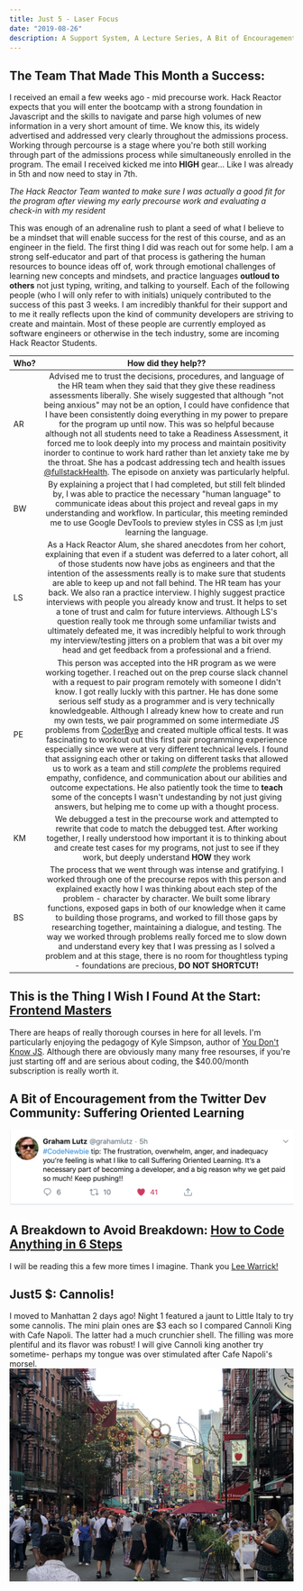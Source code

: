 ```yaml
---
title: Just 5 - Laser Focus
date: "2019-08-26"
description: A Support System, A Lecture Series, A Bit of Encouragement, An Empathetic Blog Post, A Dessert
---
```


## The Team That Made This Month a Success:

I received an email a few weeks ago - mid precourse work. Hack Reactor expects that you will enter the bootcamp with a strong foundation in Javascript and the skills to navigate and parse high volumes of new information in a very short amount of time. We know this, its widely advertised and addressed very clearly throughout the admissions process. Working through percourse is a stage where you're both still working through part of the admissions process while simultaneously enrolled in the program. The email I received kicked me into **HIGH** gear... Like I was already in 5th and now need to stay in 7th.

*The Hack Reactor Team wanted to make sure I was actually a good fit for the program after viewing my early precourse work and evaluating a check-in with my resident*

This was enough of an adrenaline rush to plant a seed of what I believe to be a mindset that will enable success for the rest of this course, and as an engineer in the field. The first thing I did was reach out for some help. I am a strong self-educator and part of that process is gathering the human resources to bounce ideas off of, work through emotional challenges of learning new concepts and mindsets, and practice languages **outloud to others** not just typing, writing, and talking to yourself. Each of the following people (who I will only refer to with initials) uniquely contributed to the success of this past 3 weeks. I am incredibly thankful for their support and to me it really reflects upon the kind of community developers are striving to create and maintain. Most of these people are currently employed as software engineers or otherwise in the tech industry, some are incoming Hack Reactor Students.

| Who? | How did they help??  |
| ---- |:-------------:| 
| AR | Advised me to trust the decisions, procedures, and language of the HR team when they said that they give these readiness assessments liberally. She wisely suggested that although "not being anxious" may not be an option, I could have confidence that I have been consistently doing everything in my power to prepare for the program up until now. This was so helpful because although not all students need to take a Readiness Assessment, it forced me to look deeply into my process and maintain positivity inorder to continue to work hard rather than let anxiety take me by the throat. She has a podcast addressing tech and health issues [@fullstackHealth](https://fullstack.health/). The episode on anxiety was particularly helpful.| 
| BW | By explaining a project that I had completed, but still felt blinded by, I was able to practice the necessary "human language" to communicate ideas about this project and reveal gaps in my understanding and workflow. In particular, this meeting reminded me to use Google DevTools to preview styles in CSS as I;m just learning the language.| 
| LS | As a Hack Reactor Alum, she shared anecdotes from her cohort, explaining that even if a student was deferred to a later cohort, all of those students now have jobs as engineers and that the intention of the assessments really is to make sure that students are able to keep up and not fall behind. The HR team has your back. We also ran a practice interview. I highly suggest practice interviews with people you already know and trust. It helps to set a tone of trust and calm for future interviews. Although LS's question really took me through some unfamiliar twists and ultimately defeated me, it was incredibly helpful to work through my interview/testing jitters on a problem that was a bit over my head and get feedback from a professional and a friend.| 
| PE | This person was accepted into the HR program as we were working together. I reached out on the prep course slack channel with a request to pair program remotely with someone I didn't know. I got really luckly with this partner. He has done some serious self study as a programmer and is very technically knowledgeable. Although I already knew how to create and run my own tests, we pair programmed on some intermediate JS problems from [CoderBye](https://coderbyte.com/) and created multiple offical tests. It was fascinating to workout out this first pair programming experience especially since we were at very different technical levels. I found that assigning each other or taking on different tasks that allowed us to work as a team and still *complete* the problems required empathy, confidence, and communication about our abilities and outcome expectations. He also patiently took the time to **teach** some of the concepts I wasn't undestanding by not just giving answers, but helping me to come up with a thought process.|
| KM | We debugged a test in the precourse work and attempted to rewrite that code to match the debugged test. After working together, I really understood how important it is to thinking about and create test cases for my programs, not just to see if they work, but deeply understand **HOW** they work|
| BS | The process that we went through was intense and gratifying. I worked through one of the precourse repos with this person and explained exactly how I was thinking about each step of the problem - character by character. We built some library functions, exposed gaps in both of our knowledge when it came to building those programs, and worked to fill those gaps by researching together, maintaining a dialogue, and testing. The way we worked through problems really forced me to slow down and understand every key that I was pressing as I solved a problem and at this stage, there is no room for thoughtless typing - foundations are precious, **DO NOT SHORTCUT!**|

## This is the Thing I Wish I Found At the Start: [Frontend Masters](www.https://frontendmasters.com)

There are heaps of really thorough courses in here for all levels. I'm particularly enjoying the pedagogy of Kyle Simpson, author of [You Don't Know JS](https://www.amazon.com/gp/bookseries/B01N9EBP9V). Although there are obviously many many free resourses, if you're just starting off and are serious about coding, the $40.00/month subscription is really worth it.

## A Bit of Encouragement from the Twitter Dev Community: Suffering Oriented Learning

![twitterEncouragement](./grahamlutz.png)

## A Breakdown to Avoid Breakdown: [How to Code Anything in 6 Steps](https://leewarrick.com/blog/how-to-learn-anything/)

I will be reading this a few more times I imagine. Thank you [Lee Warrick!](https://twitter.com/leewarrickjr)

## Just5 $: Cannolis!
I moved to Manhattan 2 days ago! Night 1 featured a jaunt to Little Italy to try some cannolis. The mini plain ones are $3 each so I compared Cannoli King with Cafe Napoli. The latter had a much crunchier shell. The filling was more plentiful and its flavor was robust! I will give Cannoli king another try sometime- perhaps my tongue was over stimulated after Cafe Napoli's morsel.
![LittleItaly](./little_italy.jpeg)
